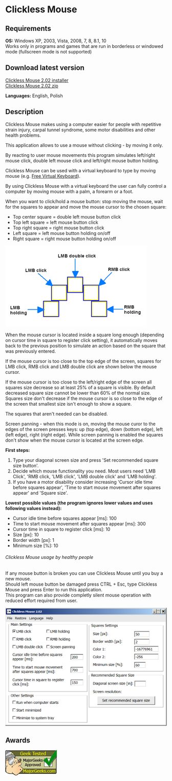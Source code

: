 # Clickless Mouse

## Requirements
**OS:** Windows XP, 2003, Vista, 2008, 7, 8, 8.1, 10<br/>
Works only in programs and games that are run in borderless or windowed mode (fullscreen mode is not supported)<br/>

## Download latest version
[Clickless Mouse 2.02 installer](https://github.com/ProperCode/clickless-mouse/blob/master/Download/Clickless%20Mouse%202.02.exe)<br/>
[Clickless Mouse 2.02 zip](https://github.com/ProperCode/clickless-mouse/blob/master/Download/Clickless%20Mouse%202.02.zip)<br/>

**Languages:** English, Polish

## Description

Clickless Mouse makes using a computer easier for people with repetitive strain injury, carpal tunnel syndrome, 
some motor disabilities and other health problems.<br/>

This application allows to use a mouse without clicking - by moving it only.<br/>

By reacting to user mouse movements this program simulates left/right mouse click, 
double left mouse click and left/right mouse button holding. <br/>

Clickless Mouse can be used with a virtual keyboard to type by moving mouse 
(e.g. [Free Virtual Keyboard](https://freevirtualkeyboard.com/)). <br/>

By using Clickless Mouse with a virtual keyboard the user can fully control a computer by moving mouse 
with a palm, a forearm or a foot.<br/>

When you want to click/hold a mouse button: stop moving the mouse, wait for the squares to appear and move the mouse cursor to the chosen square:
- Top center square = double left mouse button click
- Top left square = left mouse button click
- Top right square = right mouse button click
- Left square = left mouse button holding on/off
- Right square = right mouse button holding on/off<br/>
 
![alt text](https://raw.githubusercontent.com/ProperCode/clickless-mouse/master/Download/images/1en.jpg) 

When the mouse cursor is located inside a square long enough (depending on cursor time 
in square to register click setting), it automatically moves back to the previous position 
to simulate an action based on the square that was previously entered.<br/>

If the mouse cursor is too close to the top edge of the screen, squares for LMB click,
 RMB click and LMB double click are shown below the mouse cursor.<br/>

If the mouse cursor is too close to the left/right edge of the screen all squares size decrease so at least 25% of a square is visible. 
By default decreased square size cannot be lower than 60% of the normal size.
Squares size don't decrease if the mouse cursor is so close to the edge of 
the screen that smallest size isn't enough to show a square.<br/>

The squares that aren't needed can be disabled.<br/>

Screen panning - when this mode is on, moving the mouse curor to the edges of the screen presses keys:
 up (top edge), down (bottom edge), left (left edge), right (right edge). While screen panning is enabled 
 the squares don't show when the mouse cursor is located at the screen edge.<br/>

**First steps:**
1. Type your diagonal screen size and press 'Set recommended square size button'.
2. Decide which mouse functionality you need. Most users need 'LMB Click', 'RMB click, 'LMB click', 'LMB double click' and 'LMB holding'.
3. If you have a motor disability consider increasing 'Cursor idle time before squares appear', 
'Time to start mouse movement after squares appear' and 'Square size'.<br/>

**Lowest possible values (the program ignores lower values and uses following values instead):**
- Cursor idle time before squares appear [ms]: 100
- Time to start mouse movement after squares appear [ms]: 300
- Cursor time in square to register click [ms]: 10
- Size [px]: 10
- Border width [px]: 1
- Minimum size [%]: 10

###### Clickless Mouse usage by healthy people
If any mouse button is broken you can use Clickless Mouse until you buy a new mouse.<br/>
Should left mouse button be damaged press CTRL + Esc, type Clickless Mouse and press Enter 
to run this application.<br/>
This program can also provide completly silent mouse operation with reduced effort required
from user.

![alt text](https://raw.githubusercontent.com/ProperCode/clickless-mouse/master/Download/images/2en.jpg)

## Awards
[![alt text](https://raw.githubusercontent.com/ProperCode/clickless-mouse/master/Download/awards/majorgeektested.gif)](https://www.majorgeeks.com/files/details/clickless_mouse.html)
